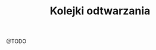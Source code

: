 ﻿---
title: "Kolejki odtwarzania"
description: "Używanie kolejek w celu automatycznego odtwarzania utworów."
weight: 50
---

@TODO